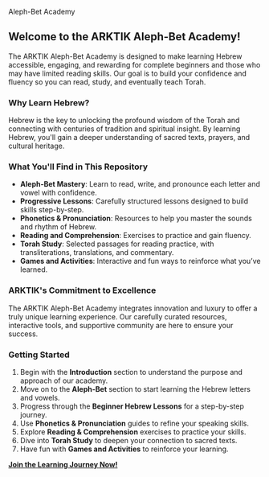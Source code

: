  Aleph-Bet Academy

## Welcome to the ARKTIK Aleph-Bet Academy!

The ARKTIK Aleph-Bet Academy is designed to make learning Hebrew accessible, engaging, and rewarding for complete beginners and those who may have limited reading skills. Our goal is to build your confidence and fluency so you can read, study, and eventually teach Torah.

### Why Learn Hebrew?

Hebrew is the key to unlocking the profound wisdom of the Torah and connecting with centuries of tradition and spiritual insight. By learning Hebrew, you'll gain a deeper understanding of sacred texts, prayers, and cultural heritage.

### What You'll Find in This Repository

- **Aleph-Bet Mastery**: Learn to read, write, and pronounce each letter and vowel with confidence.
- **Progressive Lessons**: Carefully structured lessons designed to build skills step-by-step.
- **Phonetics & Pronunciation**: Resources to help you master the sounds and rhythm of Hebrew.
- **Reading and Comprehension**: Exercises to practice and gain fluency.
- **Torah Study**: Selected passages for reading practice, with transliterations, translations, and commentary.
- **Games and Activities**: Interactive and fun ways to reinforce what you’ve learned.

### ARKTIK's Commitment to Excellence

The ARKTIK Aleph-Bet Academy integrates innovation and luxury to offer a truly unique learning experience. Our carefully curated resources, interactive tools, and supportive community are here to ensure your success.

### Getting Started

1. Begin with the **Introduction** section to understand the purpose and approach of our academy.
2. Move on to the **Aleph-Bet** section to start learning the Hebrew letters and vowels.
3. Progress through the **Beginner Hebrew Lessons** for a step-by-step journey.
4. Use **Phonetics & Pronunciation** guides to refine your speaking skills.
5. Explore **Reading & Comprehension** exercises to practice your skills.
6. Dive into **Torah Study** to deepen your connection to sacred texts.
7. Have fun with **Games and Activities** to reinforce your learning.

**[Join the Learning Journey Now!](./Introduction/Motivation_and_Purpose.md)**